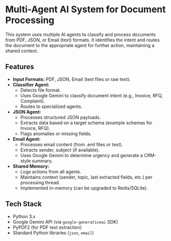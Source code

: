 # Multi-Agent AI System for Document Processing

This system uses multiple AI agents to classify and process documents from PDF, JSON, or Email (text) formats. It identifies the intent and routes the document to the appropriate agent for further action, maintaining a shared context.

## Features

*   **Input Formats:** PDF, JSON, Email (text files or raw text).
*   **Classifier Agent:**
    *   Detects file format.
    *   Uses Google Gemini to classify document intent (e.g., Invoice, RFQ, Complaint).
    *   Routes to specialized agents.
*   **JSON Agent:**
    *   Processes structured JSON payloads.
    *   Extracts data based on a target schema (example schemas for Invoice, RFQ).
    *   Flags anomalies or missing fields.
*   **Email Agent:**
    *   Processes email content (from .eml files or text).
    *   Extracts sender, subject (if available).
    *   Uses Google Gemini to determine urgency and generate a CRM-style summary.
*   **Shared Memory:**
    *   Logs actions from all agents.
    *   Maintains context (sender, topic, last extracted fields, etc.) per processing thread.
    *   Implemented in-memory (can be upgraded to Redis/SQLite).

## Tech Stack

*   Python 3.x
*   Google Gemini API (via `google-generativeai` SDK)
*   PyPDF2 (for PDF text extraction)
*   Standard Python libraries (`json`, `email`)

